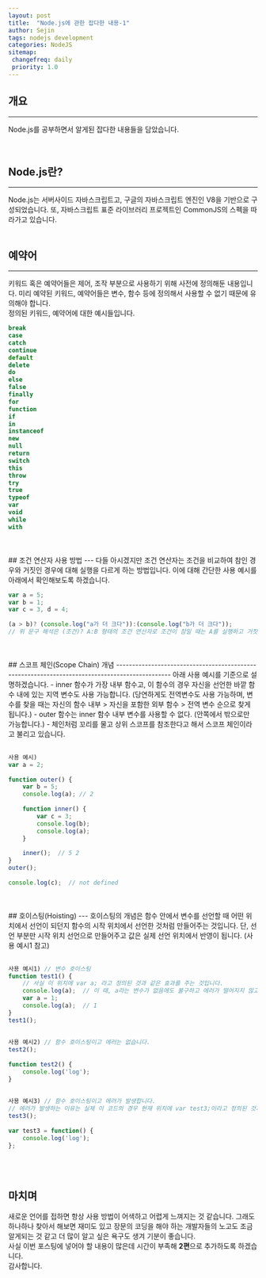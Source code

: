 ```yaml
---
layout: post
title:  "Node.js에 관한 잡다한 내용-1"
author: Sejin
tags: nodejs development
categories: NodeJS
sitemap:
 changefreq: daily
 priority: 1.0
---
```


## 개요
---
Node.js를 공부하면서 알게된 잡다한 내용들을 담았습니다.
<br>

<br>

## Node.js란?
---
Node.js는 서버사이드 자바스크립트고, 구글의 자바스크립트 엔진인 V8을 기반으로 구성되었습니다.
또, 자바스크립트 표준 라이브러리 프로젝트인 CommonJS의 스펙을 따라가고 있습니다.
<br>
<br>
## 예약어
---
키워드 혹은 예약어들은 제어, 조작 부분으로 사용하기 위해 사전에 정의해둔 내용입니다.
미리 예약된 키워드, 예약어들은 변수, 함수 등에 정의해서 사용할 수 없기 때문에 유의해야 합니다.
<br>
정의된 키워드, 예약어에 대한 예시들입니다.
<br>
```javascript
break
case
catch
continue
default
delete
do
else
false
finally
for
function
if
in
instanceof
new
null
return
switch
this
throw
try
true
typeof
var
void
while
with 
```
<br>
<br>
## 조건 연산자 사용 방법
---
다들 아시겠지만 조건 연산자는 조건을 비교하여 참인 경우와 거짓인 경우에 대해 실행을 다르게 하는 방법입니다.
이에 대해 간단한 사용 예시를 아래에서 확인해보도록 하겠습니다.
<br>

```javascript
var a = 5;
var b = 1;
var c = 3, d = 4;
 
(a > b)? (console.log("a가 더 크다")):(console.log("b가 더 크다"));
// 위 문구 해석은 (조건)? A:B 형태의 조건 연산자로 조건이 참일 때는 A를 실행하고 거짓일 때는 B를 실행하라는 것입니다.
```
<br>
<br>
## 스코프 체인(Scope Chain) 개념
-----------------------------------------------------------------------------------------------
아래 사용 예시를 기준으로 설명하겠습니다.
 - inner 함수가 가장 내부 함수고, 이 함수의 경우 자신을 선언한 바깥 함수 내에 있는 지역 변수도 사용 가능합니다. 
   (당연하게도 전역변수도 사용 가능하며, 변수를 찾을 때는 자신의 함수 내부 > 자신을 포함한 외부 함수 > 전역 변수 순으로 찾게 됩니다.)
 - outer 함수는 inner 함수 내부 변수를 사용할 수 없다. (안쪽에서 밖으로만 가능합니다.)
 - 체인처럼 꼬리를 물고 상위 스코프를 참조한다고 해서 스코프 체인이라고 불리고 있습니다.
<br>
<br>

```javascript
사용 예시)
var a = 2;
 
function outer() {
	var b = 5;
	console.log(a); // 2
	
	function inner() {
		var c = 3;
		console.log(b);
		console.log(a); 
	}
	
	inner();  // 5 2
}
outer();
 
console.log(c);  // not defined
```
<br>
<br>
## 호이스팅(Hoisting)
---
호이스팅의 개념은 함수 안에서 변수를 선언할 때 어떤 위치에서 선언이 되던지 함수의 시작 위치에서 선언한 것처럼 만들어주는 것입니다.
단, 선언 부분만 시작 위치 선언으로 만들어주고 값은 실제 선언 위치에서 반영이 됩니다. (사용 예시1 참고)
<br>
<br>
 
```javascript
사용 예시1) // 변수 호이스팅
function test1() {
    // 사실 이 위치에 var a; 라고 정의된 것과 같은 효과를 주는 것입니다.
	console.log(a);  // 이 때, a라는 변수가 없음에도 불구하고 에러가 떨어지지 않고 값이 정의되지 않았다고 메시지가 나옵니다.
	var a = 1;
	console.log(a);  // 1
}
test1();
 
 
사용 예시2) // 함수 호이스팅이고 에러는 없습니다.
test2();
 
function test2() {
	console.log('log');
}
 
 
사용 예시3) // 함수 호이스팅이고 에러가 발생합니다.
// 에러가 발생하는 이유는 실제 이 코드의 경우 현재 위치에 var test3;이라고 정의된 것과 같기 때문에 함수가 아닌 변수로 선언이 되어 있는 상태라 함수가 아니라고 에러를 표시하는 것입니다.
test3();  
 
var test3 = function() {
	console.log('log');
};
```
<br>
<br>

## 마치며
새로운 언어를 접하면 항상 사용 방법이 어색하고 어렵게 느껴지는 것 같습니다.
그래도 하나하나 찾아서 해보면 재미도 있고 장문의 코딩을 해야 하는 개발자들의 노고도 조금 알게되는 것 같고 더 많이 알고 싶은 욕구도 생겨 기분이 좋습니다.
<br>
사실 이번 포스팅에 넣어야 할 내용이 많은데 시간이 부족해 <b>2편</b>으로 추가하도록 하겠습니다.
<br>
감사합니다.
